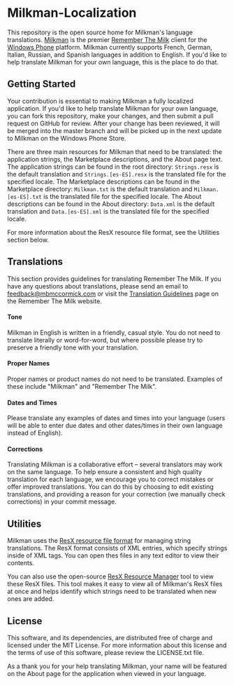 Milkman-Localization
====================

This repository is the open source home for Milkman's language translations. [Milkman](http://www.windowsphone.com/en-us/store/app/milkman/2d14a2ea-9445-4d46-b385-8b2e45f7f6d8) is the premier [Remember The Milk](http://www.rememberthemilk.com/) client for the [Windows Phone](http://www.windowsphone.com/) platform. Milkman currently supports French, German, Italian, Russian, and Spanish languages in addition to English. If you'd like to help translate Milkman for your own language, this is the place to do that.


Getting Started
---------------

Your contribution is essential to making Milkman a fully localized application. If you'd like to help translate Milkman for your own language, you can fork this repository, make your changes, and then submit a pull request on GitHub for review. After your change has been reviewed, it will be merged into the master branch and will be picked up in the next update to Milkman on the Windows Phone Store.

There are three main resources for Milkman that need to be translated: the application strings, the Marketplace descriptions, and the About page text. The application strings can be found in the root directory: `Strings.resx` is the default translation and `Strings.[es-ES].resx` is the translated file for the specified locale. The Marketplace descriptions can be found in the Marketplace directory: `Milkman.txt` is the default translation and `Milkman.[es-ES].txt` is the translated file for the specified locale. The About descriptions can be found in the About directory: `Data.xml` is the default translation and `Data.[es-ES].xml` is the translated file for the specified locale.

For more information about the ResX resource file format, see the Utilities section below.


Translations
------------

This section provides guidelines for translating Remember The Milk. If you have any questions about translations, please send an email to feedback@mbmccormick.com or visit the [Translation Guidelines](https://www.rememberthemilk.com/services/translate/guidelines.rtm) page on the Remember The Milk website.

#### Tone
Milkman in English is written in a friendly, casual style. You do not need to translate literally or word-for-word, but where possible please try to preserve a friendly tone with your translation.

#### Proper Names
Proper names or product names do not need to be translated. Examples of these include "Milkman" and "Remember The Milk".

#### Dates and Times
Please translate any examples of dates and times into your language (users will be able to enter due dates and other dates/times in their own language instead of English).

#### Corrections
Translating Milkman is a collaborative effort – several translators may work on the same language. To help ensure a consistent and high quality translation for each language, we encourage you to correct mistakes or offer improved translations. You can do this by choosing to edit existing translations, and providing a reason for your correction (we manually check corrections) in your commit message.


Utilities
---------

Milkman uses the [ResX resource file format](http://msdn.microsoft.com/en-us/library/ekyft91f(v=vs.90).aspx) for managing string translations. The ResX format consists of XML entries, which specify strings inside of XML tags. You can open thes files in any text editor to view their contents. 

You can also use the open-source [ResX Resource Manager](http://resxresourcemanager.codeplex.com) tool to view these ResX files. This tool makes it easy to view all of Milkman's ResX files at once and helps identify which strings need to be translated when new ones are added.


License
-------

This software, and its dependencies, are distributed free of charge and licensed under the MIT License. For more information about this license and the terms of use of this software, please review the LICENSE.txt file.

As a thank you for your help translating Milkman, your name will be featured on the About page for the application when viewed in your language.
